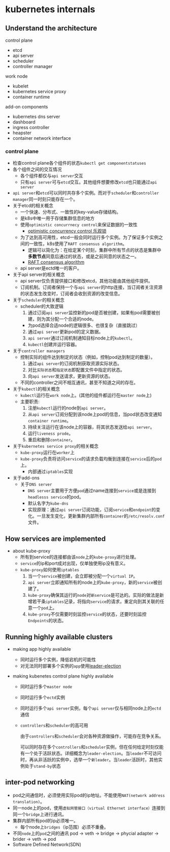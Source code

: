 # kubernetes internals

## Understand the architecture

control plane
- etcd
- api server
- scheduler
- controller manager

work node
- kubelet       
- kubernetes service proxy
- container runtime

add-on components
- kubernetes dns server
- dashboard
- ingress controller
- heapster
- container network interface

### control plane

- 检查control plane各个组件的状态`kubectl get componentstatuses`
- 各个组件之间的交互情况
  - 各个组件都仅与`api server`交互
  - 只有`api server`可与`etcd`交互。其他组件想要修改`etcd`也只能通过`api server`
- `api server`和`etcd`可以同时共存多个实例。而对于`scheduler`和`controller manager`同一时刻只能存在一个。
- 关于etcd的相关概念
  - 一个快速、分布式、一致性的key-value存储结构。
  - 是k8s中唯一用于存储集群信息的地方
  - 使用`optimistic concurrnecy control`来保证数据的一致性
    - [optimistic concurrency control 乐观锁](https://en.wikipedia.org/wiki/Optimistic_concurrency_control)
  - 为了达到高可用性，etcd一般会同时运行多个实例。为了保证多个实例之间的一致性，k8s使用了`RAFT consensus algorithm`。
    - 逻辑可以简化为：在给定某个时刻，集群中所有节点的状态是集群中**多数节点**同意后通过的状态，或是之前同意的状态之一。
    - [RAFT consensus algorithm](https://en.wikipedia.org/wiki/Raft_(algorithm))
  - api server是ectd唯一的客户。
- 关于api server的相关概念
  - api server仅负责提供接口和修改etcd，其他功能由其他组件提供。
  - 订阅机制。订阅者保持一个与`api server`的http连接，当订阅者关注资源的状态发生改变时，订阅者会收到资源的改变信息。
- 关于`scheduler`的相关概念
  - scheduler的大致逻辑
    1. 通过订阅`api server`监控新的pod是否被创建，如果有pod需要被创建，则为其分配一个合适的node。
      - 为pod选择合适node的逻辑很多、也很复杂（直接跳过）
    2. 通过`api server`更新pod的定义数据。
    3. `api server`通过订阅机制通知目标node上的`kubectl`。
    4. `kubectl`创建并运行容器。
- 关于`controller managers`
  - 控制实际的组件达到制定的状态（例如，控制pod达到制定的数量）。
    1. 通过`api server`的订阅机制获取资源实际状态。
    2. 对比`实际状态`和`指定状态`即配置文件中指定的状态。
    3. 向`api server`发送请求，更新资源的状态。
  - 不同的controller之间不相互通讯，甚至不知道之间的存在。
- 关于`kubectl`的相关概念
  - `kubectl`运行在`work node`上。(其他的组件都运行在`master node`上)
  - 主要职责: 
    1. 注册`kubectl`运行的node到`api server`。
    2. 从`api server`订阅分配到该node上pod的信息，当pod状态改变通知`container runtime`。
    3. 持续关注运行在该node上的容器，将其状态发送给`api server`。
    4. 运行`liveness prode`。
    5. 重启和删除`container`。
- 关于`kubernetes service proxy`的相关概念
  - `kube-proxy`运行在`worker`上
  - `kube-proxy`负责将访问`service`的请求负载均衡到连接在`service`后的`pod`上。
    - 内部通过`iptables`实现
- 关于add-ons
  - 关于`DNS server`
    - `DNS server`主要用于方便`pod`通过name连接到`service`或是连接到`headlesss service`的pod。
    - 默认名字为`kube-dns`
    - 实现原理：通过`api server`订阅功能，订阅`service`和`endpoint`的变化。一旦发生变化，更新集群内部所有`container`的`/etc/resolv.conf`文件。

## How services are implemented

- about kube-proxy
  - 所有到service的连接都由该`node`上的`kube-proxy`进行处理。
  - `service`的ip和port成对出现，仅单独使用ip没有意义。
  - `kube-proxy`如何使用`iptables`
    1. 当一个`service`被创建，会立即被分配一个`virtual IP`。
    2. `api server`立即通知所有的node上的`kube-proxy`，新的`service`被创建了。
    3. `kube-proxy`确保其运行的`node`对`新service`是可达的。实际的做法是新增若干条`iptables`记录，将指向`service`的请求，重定向到其关联的任意一个`pod`上。
    4. `kube-proxy`不仅需要时刻监控`service`的状态，还要时刻监控`Endpoints`的状态。

## Running highly available clusters

- making app highly available
  - 同时运行多个实例，降低宕机的可能性
  - 对无法同时部署多个实例的`app`使用[leader-election](https://en.wikipedia.org/wiki/Leader_election)

- making kubenetes control plane highly available
  - 同时运行多个`master node`
  - 同时运行多个`ectd`实例
  - 同时运行多个`api server`实例，每个`api server`仅与相同node上的`ectd`通信
  - `controllers`和`scheduler`的高可用
    
    由于`controllers`和`scheduler`会对各种资源做操作，可能存在竞争关系。

    可以同时存在多个`controllers`和`scheduler`实例，但在任何给定时刻仅能有一个处于活跃状态。详细概念为`leader-election`。当`leader`不可访问时，再从非活跃的实例中，选举一个`新leader`。当`leader`活跃时，其他实例处于`stand-by`状态

## inter-pod networking
- pod之间通信时，必须使用实际pod的ip地址。不能使用`NAT(network address translation)`。
- 同一node上的pod，使用`虚拟网管接口（virtual Ethernet interface）`连接到同一个`bridge`上进行通讯。
- 集群内部所有pod的ip必须唯一。
  - 每个node上`bridges`（ip范围）必须不重叠。
- 不同`node`上的`pod`之间的通讯
  pod -> veth -> bridge -> phycial adapter -> brider -> veth -> pod
- Software Defined Network(SDN)
